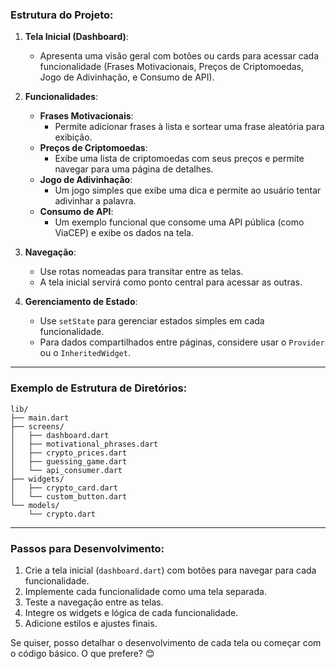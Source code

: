 ### Estrutura do Projeto:
1. **Tela Inicial (Dashboard)**:
   - Apresenta uma visão geral com botões ou cards para acessar cada funcionalidade (Frases Motivacionais, Preços de Criptomoedas, Jogo de Adivinhação, e Consumo de API).

2. **Funcionalidades**:
   - **Frases Motivacionais**:
     - Permite adicionar frases à lista e sortear uma frase aleatória para exibição.
   - **Preços de Criptomoedas**:
     - Exibe uma lista de criptomoedas com seus preços e permite navegar para uma página de detalhes.
   - **Jogo de Adivinhação**:
     - Um jogo simples que exibe uma dica e permite ao usuário tentar adivinhar a palavra.
   - **Consumo de API**:
     - Um exemplo funcional que consome uma API pública (como ViaCEP) e exibe os dados na tela.

3. **Navegação**:
   - Use rotas nomeadas para transitar entre as telas.
   - A tela inicial servirá como ponto central para acessar as outras.

4. **Gerenciamento de Estado**:
   - Use `setState` para gerenciar estados simples em cada funcionalidade.
   - Para dados compartilhados entre páginas, considere usar o `Provider` ou o `InheritedWidget`.

---

### Exemplo de Estrutura de Diretórios:
```plaintext
lib/
├── main.dart
├── screens/
│   ├── dashboard.dart
│   ├── motivational_phrases.dart
│   ├── crypto_prices.dart
│   ├── guessing_game.dart
│   └── api_consumer.dart
├── widgets/
│   ├── crypto_card.dart
│   └── custom_button.dart
└── models/
    └── crypto.dart
```

---

### Passos para Desenvolvimento:
1. Crie a tela inicial (`dashboard.dart`) com botões para navegar para cada funcionalidade.
2. Implemente cada funcionalidade como uma tela separada.
3. Teste a navegação entre as telas.
4. Integre os widgets e lógica de cada funcionalidade.
5. Adicione estilos e ajustes finais.

Se quiser, posso detalhar o desenvolvimento de cada tela ou começar com o código básico. O que prefere? 😊
